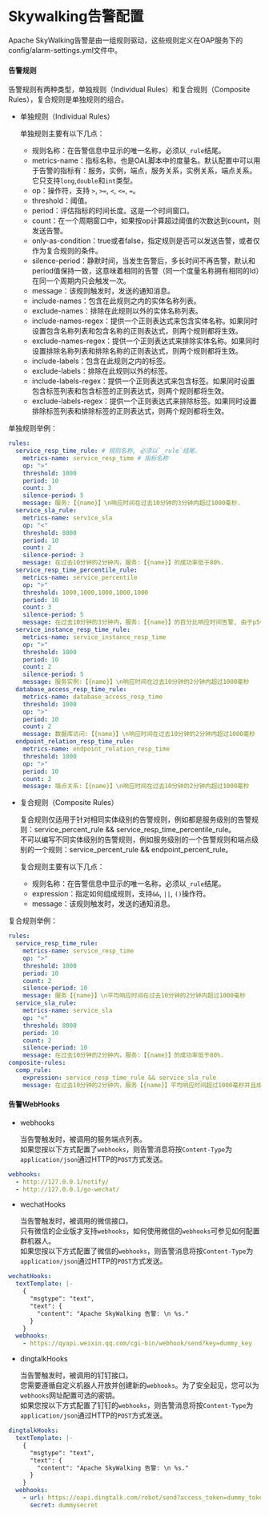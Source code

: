 # Skywalking告警配置

Apache SkyWalking告警是由一组规则驱动，这些规则定义在OAP服务下的config/alarm-settings.yml文件中。

#### 告警规则

告警规则有两种类型，单独规则（Individual Rules）和复合规则（Composite Rules），复合规则是单独规则的组合。

* 单独规则（Individual Rules）

  单独规则主要有以下几点：
  * 规则名称：在告警信息中显示的唯一名称，必须以`_rule`结尾。
  * metrics-name：指标名称，也是OAL脚本中的度量名。默认配置中可以用于告警的指标有：服务，实例，端点，服务关系，实例关系，端点关系。它只支持`long`,`double`和`int`类型。
  * op：操作符，支持 `>`, `>=`, `<`, `<=`, `=`。
  * threshold：阈值。
  * period：评估指标的时间长度。这是一个时间窗口。
  * count：在一个周期窗口中，如果按op计算超过阈值的次数达到count，则发送告警。
  * only-as-condition：true或者false，指定规则是否可以发送告警，或者仅作为复合规则的条件。
  * silence-period：静默时间，当发生告警后，多长时间不再告警，默认和period值保持一致，这意味着相同的告警（同一个度量名称拥有相同的Id）在同一个周期内只会触发一次。
  * message：该规则触发时，发送的通知消息。
  * include-names：包含在此规则之内的实体名称列表。
  * exclude-names：排除在此规则以外的实体名称列表。
  * include-names-regex：提供一个正则表达式来包含实体名称。如果同时设置包含名称列表和包含名称的正则表达式，则两个规则都将生效。
  * exclude-names-regex：提供一个正则表达式来排除实体名称。如果同时设置排除名称列表和排除名称的正则表达式，则两个规则都将生效。
  * include-labels：包含在此规则之内的标签。
  * exclude-labels：排除在此规则以外的标签。
  * include-labels-regex：提供一个正则表达式来包含标签。如果同时设置包含标签列表和包含标签的正则表达式，则两个规则都将生效。
  * exclude-labels-regex：提供一个正则表达式来排除标签。如果同时设置排除标签列表和排除标签的正则表达式，则两个规则都将生效。

单独规则举例：

```yaml
rules:
  service_resp_time_rule: # 规则名称, 必须以`_rule`结尾.
    metrics-name: service_resp_time # 指标名称
    op: ">"
    threshold: 1000
    period: 10
    count: 3
    silence-period: 5
    message: 服务:【{name}】\n响应时间在过去10分钟的3分钟内超过1000毫秒.
  service_sla_rule:
    metrics-name: service_sla
    op: "<"
    threshold: 8000
    period: 10
    count: 2
    silence-period: 3
    message: 在过去10分钟的2分钟内，服务:【{name}】的成功率低于80%.
  service_resp_time_percentile_rule:
    metrics-name: service_percentile
    op: ">"
    threshold: 1000,1000,1000,1000,1000
    period: 10
    count: 3
    silence-period: 5
    message: 在过去10分钟的3分钟内，服务:【{name}】的百分比响应时间告警, 由于p50>1000、p75>1000、p290>1000、ps95>1000、ph99>1000的多种情况.
  service_instance_resp_time_rule:
    metrics-name: service_instance_resp_time
    op: ">"
    threshold: 1000
    period: 10
    count: 2
    silence-period: 5
    message: 服务实例:【{name}】\n响应时间在过去10分钟的2分钟内超过1000毫秒
  database_access_resp_time_rule:
    metrics-name: database_access_resp_time
    threshold: 1000
    op: ">"
    period: 10
    count: 2
    message: 数据库访问:【{name}】\n响应时间在过去10分钟的2分钟内超过1000毫秒
  endpoint_relation_resp_time_rule:
    metrics-name: endpoint_relation_resp_time
    threshold: 1000
    op: ">"
    period: 10
    count: 2
    message: 端点关系:【{name}】\n响应时间在过去10分钟的2分钟内超过1000毫秒
```

* 复合规则（Composite Rules）

  复合规则仅适用于针对相同实体级别的告警规则，例如都是服务级别的告警规则：service_percent_rule && service_resp_time_percentile_rule。  
  不可以编写不同实体级别的告警规则，例如服务级别的一个告警规则和端点级别的一个规则：service_percent_rule && endpoint_percent_rule。

  复合规则主要有以下几点：
  * 规则名称：在告警信息中显示的唯一名称，必须以`_rule`结尾。
  * expression：指定如何组成规则，支持`&&`, `||`, `()`操作符。
  * message：该规则触发时，发送的通知消息。

复合规则举例：

```yaml
rules:
  service_resp_time_rule:
    metrics-name: service_resp_time
    op: ">"
    threshold: 1000
    period: 10
    count: 2
    silence-period: 10
    message: 服务【{name}】\n平均响应时间在过去10分钟的2分钟内超过1000毫秒
  service_sla_rule:
    metrics-name: service_sla
    op: "<"
    threshold: 8000
    period: 10
    count: 2
    silence-period: 10
    message: 在过去10分钟的2分钟内，服务:【{name}】的成功率低于80%.
composite-rules:
  comp_rule:
    expression: service_resp_time_rule && service_sla_rule
    message: 在过去10分钟的2分钟内，服务【{name}】平均响应时间超过1000毫秒并且成功率低于80％
```

#### 告警WebHooks

* webhooks

  当告警触发时，被调用的服务端点列表。  
  如果您按以下方式配置了`webhooks`，则告警消息将按`Content-Type`为`application/json`通过HTTP的`POST`方式发送。

```yaml
webhooks:
  - http://127.0.0.1/notify/
  - http://127.0.0.1/go-wechat/
```

* wechatHooks

  当告警触发时，被调用的微信接口。  
  只有微信的企业版才支持`webhooks`，如何使用微信的`webhooks`可参见如何配置群机器人。  
  如果您按以下方式配置了微信的`webhooks`，则告警消息将按`Content-Type`为`application/json`通过HTTP的`POST`方式发送。

```yaml
wechatHooks:
  textTemplate: |-
    {
      "msgtype": "text",
      "text": {
        "content": "Apache SkyWalking 告警: \n %s."
      }
    }
  webhooks:
    - https://qyapi.weixin.qq.com/cgi-bin/webhook/send?key=dummy_key
```

* dingtalkHooks

  当告警触发时，被调用的钉钉接口。  
  您需要遵循自定义机器人开放并创建新的`webhooks`。为了安全起见，您可以为`webhooks`网址配置可选的密钥。  
  如果您按以下方式配置了钉钉的`webhooks`，则告警消息将按`Content-Type`为`application/json`通过HTTP的`POST`方式发送。

```yaml
dingtalkHooks:
  textTemplate: |-
    {
      "msgtype": "text",
      "text": {
        "content": "Apache SkyWalking 告警: \n %s."
      }
    }
  webhooks:
    - url: https://oapi.dingtalk.com/robot/send?access_token=dummy_token
      secret: dummysecret
```
